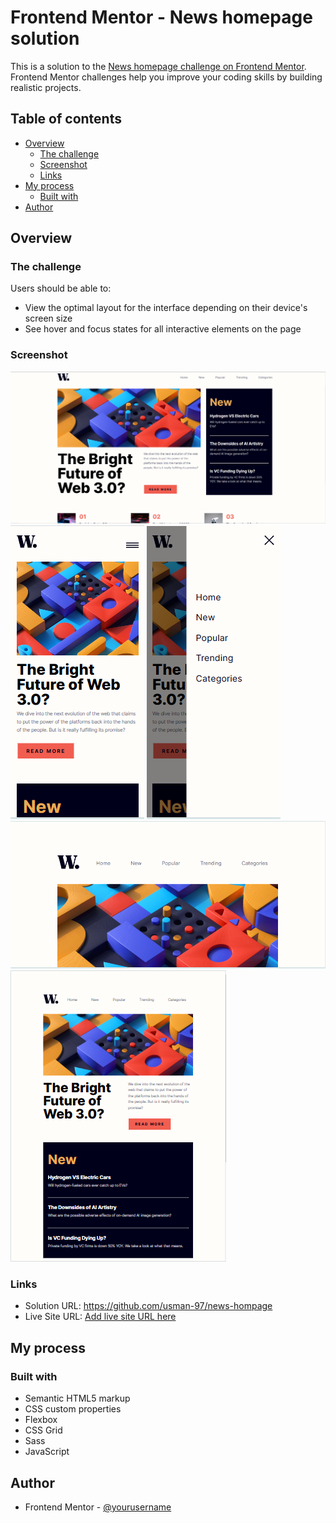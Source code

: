 # Frontend Mentor - News homepage solution

This is a solution to the [News homepage challenge on Frontend Mentor](https://www.frontendmentor.io/challenges/news-homepage-H6SWTa1MFl). Frontend Mentor challenges help you improve your coding skills by building realistic projects.

## Table of contents

- [Overview](#overview)
  - [The challenge](#the-challenge)
  - [Screenshot](#screenshot)
  - [Links](#links)
- [My process](#my-process)
  - [Built with](#built-with)
- [Author](#author)

## Overview

### The challenge

Users should be able to:

- View the optimal layout for the interface depending on their device's screen size
- See hover and focus states for all interactive elements on the page

### Screenshot

![](./final-design/desktop-final-design.png)
![](./final-design/mobile-portrait-final-design.png)
![](./final-design/mobile-navbar-final-design.png)
![](./final-design/mobile-landscape-final-design.png)
![](./final-design/tablet-final-design.png)

### Links

- Solution URL: https://github.com/usman-97/news-hompage
- Live Site URL: [Add live site URL here](https://your-live-site-url.com)

## My process

### Built with

- Semantic HTML5 markup
- CSS custom properties
- Flexbox
- CSS Grid
- Sass
- JavaScript

## Author

- Frontend Mentor - [@yourusername](https://www.frontendmentor.io/profile/yourusername)
